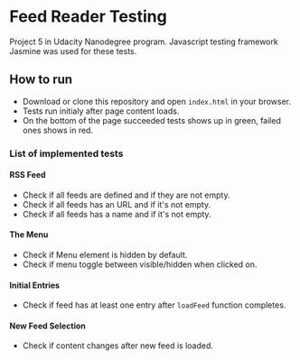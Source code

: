 # Feed Reader Testing
Project 5 in Udacity Nanodegree program.
Javascript testing framework Jasmine was used for these tests.

## How to run
- Download or clone this repository and open `index.html` in your browser.
- Tests run initialy after page content loads.
- On the bottom of the page succeeded tests shows up in green, failed ones shows in red.

### List of implemented tests
#### RSS Feed
- Check if all feeds are defined and if they are not empty.
- Check if all feeds has an URL and if it's not empty.
- Check if all feeds has a name and if it's not empty.

#### The Menu
- Check if Menu element is hidden by default.
- Check if menu toggle between visible/hidden when clicked on.


#### Initial Entries
- Check if feed has at least one entry after `loadFeed` function completes.


#### New Feed Selection
- Check if content changes after new feed is loaded.
